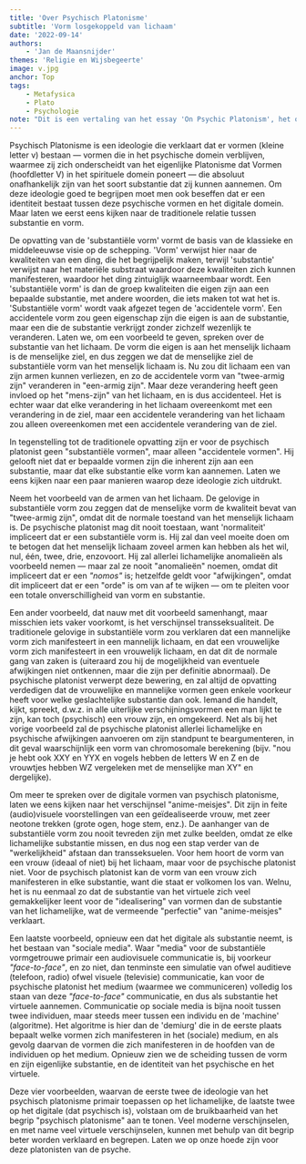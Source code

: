 ```yaml
---
title: 'Over Psychisch Platonisme'
subtitle: 'Vorm losgekoppeld van lichaam'
date: '2022-09-14'
authors:
    - 'Jan de Maansnijder'
themes: 'Religie en Wijsbegeerte'
image: v.jpg
anchor: Top
tags:
    - Metafysica
    - Plato
    - Psychologie
note: "Dit is een vertaling van het essay 'On Psychic Platonism', het origineel is [hier](https://esoterictraditionalism.wordpress.com/2019/12/23/on-psychic-platonism/) te lezen."
---
```


Psychisch Platonisme is een ideologie die verklaart dat er vormen (kleine letter v) bestaan —  vormen die in het psychische domein verblijven, waarmee zij zich onderscheidt van het eigenlijke Platonisme dat Vormen (hoofdletter V) in het spirituele domein poneert — die absoluut onafhankelijk zijn van het soort substantie dat zij kunnen aannemen. Om deze ideologie goed te begrijpen moet men ook beseffen dat er een identiteit bestaat tussen deze psychische vormen en het digitale domein. Maar laten we eerst eens kijken naar de traditionele relatie tussen substantie en vorm.

De opvatting van de 'substantiële vorm' vormt de basis van de klassieke en middeleeuwse visie op de schepping. 'Vorm' verwijst hier naar de kwaliteiten van een ding, die het begrijpelijk maken, terwijl 'substantie' verwijst naar het materiële substraat waardoor deze kwaliteiten zich kunnen manifesteren, waardoor het ding zintuiglijk waarneembaar wordt. Een 'substantiële vorm' is dan de groep kwaliteiten die eigen zijn aan een bepaalde substantie, met andere woorden, die iets maken tot wat het is. 'Substantiële vorm' wordt vaak afgezet tegen de 'accidentele vorm'. Een accidentele vorm zou geen eigenschap zijn die eigen is aan de substantie, maar een die de substantie verkrijgt zonder zichzelf wezenlijk te veranderen. Laten we, om een voorbeeld te geven, spreken over de substantie van het lichaam. De vorm die eigen is aan het menselijk lichaam is de menselijke ziel, en dus zeggen we dat de menselijke ziel de substantiële vorm van het menselijk lichaam is. Nu zou dit lichaam een van zijn armen kunnen verliezen, en zo de accidentele vorm van "twee-armig zijn" veranderen in "een-armig zijn". Maar deze verandering heeft geen invloed op het "mens-zijn" van het lichaam, en is dus accidenteel. Het is echter waar dat elke verandering in het lichaam overeenkomt met een verandering in de ziel, maar een accidentele verandering van het lichaam zou alleen overeenkomen met een accidentele verandering van de ziel.

In tegenstelling tot de traditionele opvatting zijn er voor de psychisch platonist geen "substantiële vormen", maar alleen "accidentele vormen". Hij gelooft niet dat er bepaalde vormen zijn die inherent zijn aan een substantie, maar dat elke substantie elke vorm kan aannemen. Laten we eens kijken naar een paar manieren waarop deze ideologie zich uitdrukt.

Neem het voorbeeld van de armen van het lichaam. De gelovige in substantiële vorm zou zeggen dat de menselijke vorm de kwaliteit bevat van "twee-armig zijn", omdat dit de normale toestand van het menselijk lichaam is. De psychische platonist mag dit nooit toestaan, want 'normaliteit' impliceert dat er een substantiële vorm is. Hij zal dan veel moeite doen om te betogen dat het menselijk lichaam zoveel armen kan hebben als het wil, nul, één, twee, drie, enzovoort. Hij zal allerlei lichamelijke anomalieën als voorbeeld nemen — maar zal ze nooit "anomalieën" noemen, omdat dit impliceert dat er een *"nomos"* is; hetzelfde geldt voor "afwijkingen", omdat dit impliceert dat er een "orde" is om van af te wijken — om te pleiten voor een totale onverschilligheid van vorm en substantie.


Een ander voorbeeld, dat nauw met dit voorbeeld samenhangt, maar misschien iets vaker voorkomt, is het verschijnsel transseksualiteit. De traditionele gelovige in substantiële vorm zou verklaren dat een mannelijke vorm zich manifesteert in een mannelijk lichaam, en dat een vrouwelijke vorm zich manifesteert in een vrouwelijk lichaam, en dat dit de normale gang van zaken is (uiteraard zou hij de mogelijkheid van eventuele afwijkingen niet ontkennen, maar die zijn per definitie abnormaal). De psychische platonist verwerpt deze bewering, en zal altijd de opvatting verdedigen dat de vrouwelijke en mannelijke vormen geen enkele voorkeur heeft voor welke geslachtelijke substantie dan ook. Iemand die handelt, kijkt, spreekt, d.w.z. in alle uiterlijke verschijningsvormen een man lijkt te zijn, kan toch (psychisch) een vrouw zijn, en omgekeerd. Net als bij het vorige voorbeeld zal de psychische platonist allerlei lichamelijke en psychische afwijkingen aanvoeren om zijn standpunt te beargumenteren, in dit geval waarschijnlijk een vorm van chromosomale berekening (bijv. "nou je hebt ook XXY en YYX en vogels hebben de letters W en Z en de vrouwtjes hebben WZ vergeleken met de menselijke man XY" en dergelijke).


Om meer te spreken over de digitale vormen van psychisch platonisme, laten we eens kijken naar het verschijnsel "anime-meisjes". Dit zijn in feite (audio)visuele voorstellingen van een geïdealiseerde vrouw, met zeer neotone trekken (grote ogen, hoge stem, enz.). De aanhanger van de substantiële vorm zou nooit tevreden zijn met zulke beelden, omdat ze elke lichamelijke substantie missen, en dus nog een stap verder van de "werkelijkheid" afstaan dan transseksuelen. Voor hem hoort de vorm van een vrouw (ideaal of niet) bij het lichaam, maar voor de psychische platonist niet. Voor de psychisch platonist kan de vorm van een vrouw zich manifesteren in elke substantie, want die staat er volkomen los van. Welnu, het is nu eenmaal zo dat de substantie van het virtuele zich veel gemakkelijker leent voor de "idealisering" van vormen dan de substantie van het lichamelijke, wat de vermeende "perfectie" van "anime-meisjes" verklaart.

Een laatste voorbeeld, opnieuw een dat het digitale als substantie neemt, is het bestaan van "sociale media". Waar "media" voor de substantiële vormgetrouwe primair een audiovisuele communicatie is, bij voorkeur *"face-to-face"*, en zo niet, dan tenminste een simulatie van ofwel auditieve (telefoon, radio) ofwel visuele (televisie) communicatie, kan voor de psychische platonist het medium (waarmee we communiceren) volledig los staan van deze *"face-to-face"* communicatie, en dus als substantie het virtuele aannemen. Communicatie op sociale media is bijna nooit tussen twee individuen, maar steeds meer tussen een individu en de 'machine' (algoritme). Het algoritme is hier dan de 'demiurg' die in de eerste plaats bepaalt welke vormen zich manifesteren in het (sociale) medium, en als gevolg daarvan de vormen die zich manifesteren in de hoofden van de individuen op het medium. Opnieuw zien we de scheiding tussen de vorm en zijn eigenlijke substantie, en de identiteit van het psychische en het virtuele.

Deze vier voorbeelden, waarvan de eerste twee de ideologie van het psychisch platonisme primair toepassen op het lichamelijke, de laatste twee op het digitale (dat psychisch is), volstaan om de bruikbaarheid van het begrip "psychisch platonisme" aan te tonen. Veel moderne verschijnselen, en met name veel virtuele verschijnselen, kunnen met behulp van dit begrip beter worden verklaard en begrepen. Laten we op onze hoede zijn voor deze platonisten van de psyche.
